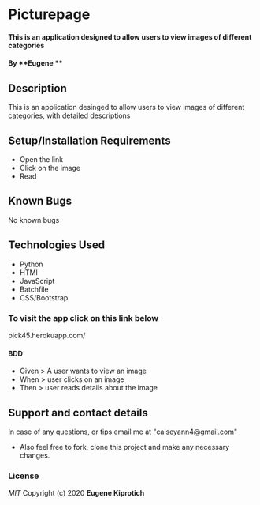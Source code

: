 # Picturepage

#### This is an application designed to allow users to view images of different categories
#### By **Eugene **
## Description
This is an application desinged to allow users to view images of different categories, with detailed descriptions 
## Setup/Installation Requirements
* Open the link 
* Click on the image
* Read
## Known Bugs
No known bugs
## Technologies Used
* Python
* HTMl
* JavaScript
* Batchfile
* CSS/Bootstrap
### To visit the app click on this link below
pick45.herokuapp.com/
#### BDD
* Given > A user wants to view an image
* When  > user clicks on an image 
* Then > user reads details about the image
## Support and contact details
In case of any questions, or tips email me at "caiseyann4@gmail.com" 
* Also feel free to fork, clone this project and make any necessary changes.
### License
*MIT*
Copyright (c) 2020 **Eugene Kiprotich**
  

